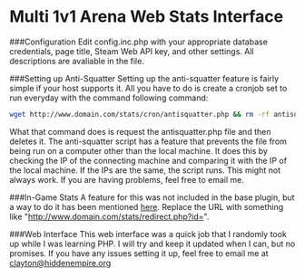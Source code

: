Multi 1v1 Arena Web Stats Interface
=======================================

###Configuration
Edit config.inc.php with your appropriate database credentials, page title, Steam Web API key, and other settings. All descriptions are avaliable in the file.

###Setting up Anti-Squatter
Setting up the anti-squatter feature is fairly simple if your host supports it.
All you have to do is create a cronjob set to run everyday with the command following command:
```bash
wget http://www.domain.com/stats/cron/antisquatter.php && rm -rf antisquatter.php
```
What that command does is request the antisquatter.php file and then deletes it.
The anti-squatter script has a feature that prevents the file from being run on a computer other than the local machine. It does this by checking the IP of the connecting machine and comparing it with the IP of the local machine. If the IPs are the same, the script runs. This might not always work. If you are having problems, feel free to email me.

###In-Game Stats
A feature for this was not included in the base plugin, but a way to do it has been mentioned [here](https://forums.alliedmods.net/showpost.php?p=2147002&postcount=10).
Replace the URL with something like "http://www.domain.com/stats/redirect.php?id=".

###Web Interface
This web interface was a quick job that I randomly took up while I was learning PHP. I will try and keep it updated when I can, but no promises. If you have any issues setting it up, feel free to email me at clayton@hiddenempire.org

